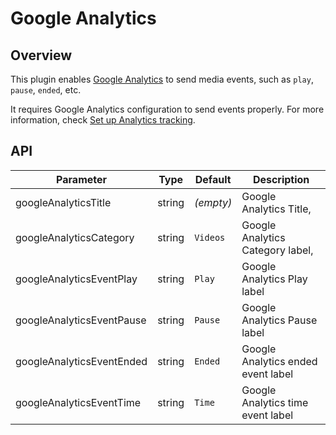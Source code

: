 # Google Analytics

## Overview

This plugin enables [Google Analytics](https://developers.google.com/analytics/devguides/collection/analyticsjs/events) 
to send media events, such as `play`, `pause`, `ended`, etc. 

It requires Google Analytics configuration to send events properly. For more information, check 
[Set up Analytics tracking](https://support.google.com/analytics/answer/1008080?hl=en).

## API

Parameter | Type | Default | Description
------ | --------- | ------- | --------
googleAnalyticsTitle | string | _(empty)_ | Google Analytics Title,
googleAnalyticsCategory | string | `Videos` | Google Analytics Category label,
googleAnalyticsEventPlay | string | `Play` | Google Analytics Play label
googleAnalyticsEventPause | string | `Pause` | Google Analytics Pause label
googleAnalyticsEventEnded | string | `Ended` | Google Analytics ended event label
googleAnalyticsEventTime | string | `Time` | Google Analytics time event label
